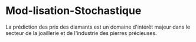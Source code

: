 # Mod-lisation-Stochastique
La prédiction des prix des diamants est un domaine d'intérêt majeur dans le secteur de la joaillerie et de l'industrie des pierres précieuses.
